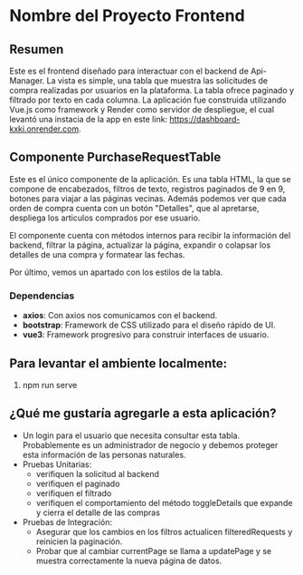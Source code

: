 # Nombre del Proyecto Frontend

## Resumen
Este es el frontend diseñado para interactuar con el backend de Api-Manager. La vista es simple, una tabla que muestra las solicitudes de compra realizadas por usuarios en la plataforma. La tabla ofrece paginado y filtrado por texto en cada columna. La aplicación fue construida utilizando Vue.js como framework y Render como servidor de despliegue, el cual levantó una instacia de la app en este link: https://dashboard-kxki.onrender.com.

## Componente PurchaseRequestTable
Este es el único componente de la aplicación. Es una tabla HTML, la que se compone de encabezados, filtros de texto, registros paginados de 9 en 9, botones para viajar a las páginas vecinas. Además podemos ver que cada orden de compra cuenta con un botón "Detalles", que al apretarse, despliega los articulos comprados por ese usuario.

El componente cuenta con métodos internos para recibir la información del backend, filtrar la página, actualizar la página, expandir o colapsar los detalles de una compra y formatear las fechas.

Por último, vemos un apartado con los estilos de la tabla.

### Dependencias
- **axios**: Con axios nos comunicamos con el backend.
- **bootstrap**: Framework de CSS utilizado para el diseño rápido de UI.
- **vue3**: Framework progresivo para construir interfaces de usuario.

## Para levantar el ambiente localmente:
1. npm run serve

## ¿Qué me gustaría agregarle a esta aplicación?

- Un login para el usuario que necesita consultar esta tabla. Probablemente es un administrador de negocio y debemos proteger esta información de las personas naturales.
- Pruebas Unitarias:
    - verifiquen la solicitud al backend
    - verifiquen el paginado
    - verifiquen el filtrado
    - verifiquen el comportamiento del método toggleDetails que expande y cierra el detalle de las compras
- Pruebas de Integración:
    - Asegurar que los cambios en los filtros actualicen filteredRequests y reinicien la paginación.
    - Probar que al cambiar currentPage se llama a updatePage y se muestra correctamente la nueva página de datos.